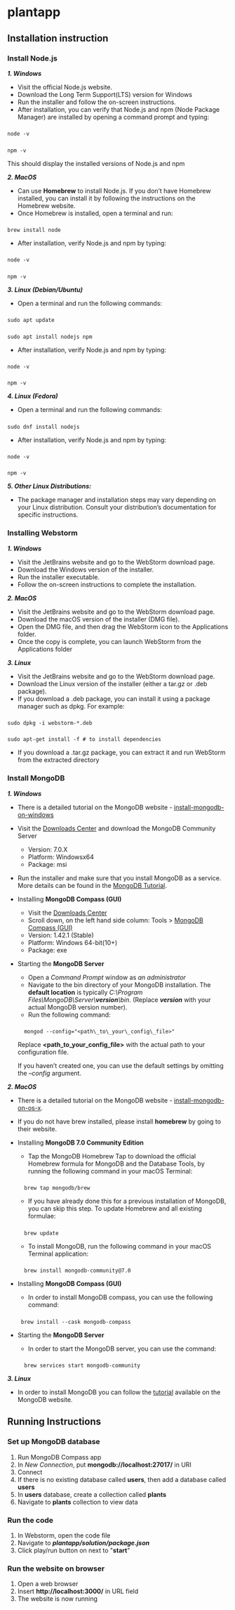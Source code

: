 # plantapp
## Installation instruction
### Install Node.js
***1. Windows***
- Visit the official Node.js website.
- Download the Long Term Support(LTS) version for Windows
- Run the installer and follow the on-screen instructions.
- After installation, you can verify that Node.js and npm (Node Package Manager) are installed by opening a command prompt and typing:

#####
    node -v
#####
    npm -v

This should display the installed versions of Node.js and npm

***2. MacOS***
- Can use **Homebrew** to install Node.js. If you don’t have Homebrew installed, you can
install it by following the instructions on the Homebrew website.
- Once Homebrew is installed, open a terminal and run:
#####
    brew install node
- After installation, verify Node.js and npm by typing:
#####
    node -v
#####
    npm -v

***3. Linux (Debian/Ubuntu)***
- Open a terminal and run the following commands:
#####
    sudo apt update
#####
    sudo apt install nodejs npm
- After installation, verify Node.js and npm by typing:
#####
    node -v
#####
    npm -v

***4. Linux (Fedora)***
- Open a terminal and run the following commands:
#####
    sudo dnf install nodejs
- After installation, verify Node.js and npm by typing:
#####
    node -v
#####
    npm -v

***5.  Other Linux Distributions:***
- The package manager and installation steps may vary depending on your Linux distribution.
Consult your distribution’s documentation for specific instructions.

###  Installing Webstorm
***1. Windows***
- Visit the JetBrains website and go to the WebStorm download page.
- Download the Windows version of the installer.
- Run the installer executable.
- Follow the on-screen instructions to complete the installation.

***2. MacOS***
- Visit the JetBrains website and go to the WebStorm download page.
- Download the macOS version of the installer (DMG file).
- Open the DMG file, and then drag the WebStorm icon to the Applications folder.
- Once the copy is complete, you can launch WebStorm from the Applications folder

***3. Linux***
- Visit the JetBrains website and go to the WebStorm download page.
- Download the Linux version of the installer (either a tar.gz or .deb package).
- If you download a .deb package, you can install it using a package manager such as dpkg. For example:
#####
    sudo dpkg -i webstorm-*.deb
#####
    sudo apt-get install -f # to install dependencies

- If you download a .tar.gz package, you can extract it and run WebStorm from the extracted
directory
### Install MongoDB
***1. Windows***
- There is a detailed tutorial on the MongoDB website - [install-mongodb-on-windows](https://www.mongodb.com/docs/manual/tutorial/install-mongodb-on-windows/)
- Visit the [Downloads Center](https://www.mongodb.com/try/download/community) and download the MongoDB Community Server
    - Version: 7.0.X
    - Platform: Windowsx64
    - Package: msi
- Run the installer and make sure that you install MongoDB as a service. More details can be found in the [MongoDB Tutorial](https://www.mongodb.com/docs/manual/tutorial/install-mongodb-on-windows/).

-  Installing **MongoDB Compass (GUI)**
    - Visit the [Downloads Center](https://www.mongodb.com/try/download/community)
    - Scroll down, on the left hand side column: Tools > [MongoDB Compass (GUI)](https://www.mongodb.com/try/download/compass)
    - Version: 1.42.1 (Stable)
    - Platform: Windows 64-bit(10+)
    - Package: exe
- Starting the **MongoDB Server**
    - Open a *Command Prompt* window as *an administrator*
    - Navigate to the bin directory of your MongoDB installation. The **default location** is typically *C:\Program Files\MongoDB\Server\\**version**\bin*. (Replace ***version*** with your actual MongoDB version number).
    - Run the following command:
    #####
        mongod --config="<path\_to\_your\_config\_file>"

    Replace **<path_to_your_config_file>** with the actual path to your configuration file. 
    
    If you haven’t created one, you can use the default settings by omitting the *–config* argument.

***2. MacOS***
- There is a detailed tutorial on the MongoDB website - [install-mongodb-on-os-x](https://www.mongodb.com/docs/manual/tutorial/install-mongodb-on-os-x/).
- If you do not have brew installed, please install
**homebrew** by going to their website.

- Installing **MongoDB 7.0 Community Edition**
    - Tap the MongoDB Homebrew Tap to download the official Homebrew formula for MongoDB and the Database Tools, by running the following command in your macOS Terminal: 
    #####
        brew tap mongodb/brew

    - If you have already done this for a previous installation of MongoDB, you can skip this step. To update Homebrew and all existing formulae: 
    #####
        brew update
    - To install MongoDB, run the following command in your macOS Terminal application: 
    #####
        brew install mongodb-community@7.0

-  Installing **MongoDB Compass (GUI)**
    - In order to install MongoDB compass, you can use the following command: 
    #####
        brew install --cask mongodb-compass

- Starting the **MongoDB Server**
    - In order to start the MongoDB server, you can use the command: 
    #####
        brew services start mongodb-community

***3. Linux***
- In order to install MongoDB you can follow the [tutorial](https://www.mongodb.com/docs/manual/administration/install-on-linux/) available on the MongoDB website.

## Running Instructions
### Set up MongoDB database
1. Run MongoDB Compass app
2. In *New Connection*, put **mongodb://localhost:27017/** in URI
3. Connect
4. If there is no existing database called **users**, then add a database called **users**
5. In **users** database, create a collection called **plants**
6. Navigate to **plants** collection to view data

### Run the code
1. In Webstorm, open the code file
2. Navigate to ***plantapp/solution/package.json***
3. Click play/run button on next to "**start**"

### Run the website on browser
1. Open a web browser
2. Insert **http://localhost:3000/** in URL field
3. The website is now running